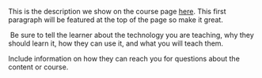 This is the description we show on the course page [here](https://lab.github.com/customercaren/customer-care-number-8292816236). This first paragraph will be featured at the top of the page so make it great.
​

​
Be sure to tell the learner about the technology you are teaching, why they should learn it, how they can use it, and what you will teach them.
​


Include information on how they can reach you for questions about the content or course. 
